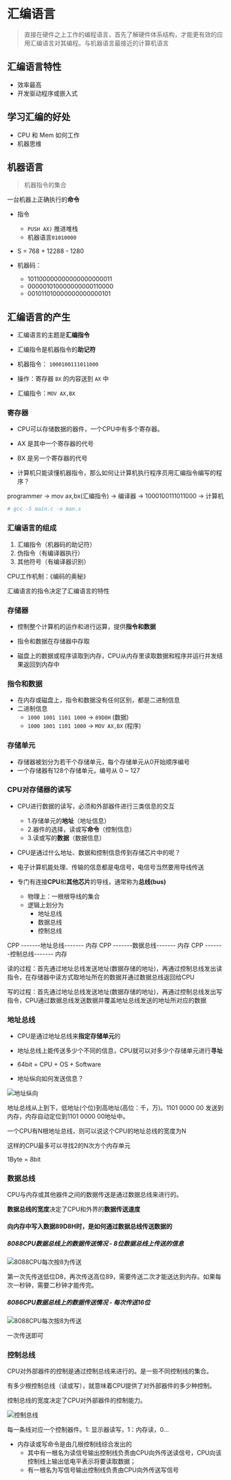 # 汇编语言

> 直接在硬件之上工作的编程语言，首先了解硬件体系结构，才能更有效的应用汇编语言对其编程。与机器语言最接近的计算机语言

## 汇编语言特性

- 效率最高
- 开发驱动程序或嵌入式

## 学习汇编的好处

- CPU 和 Mem 如何工作
- 机器思维

## 机器语言

> 机器指令的集合

一台机器上正确执行的**命令**

- 指令
  - `PUSH AX)` 推进堆栈
  - 机器语言`01010000`

- S = 768 + 12288 - 1280
- 机器码：
  - 101100000000000000000011
  - 000001010000000000110000
  - 001011010000000000000101

## 汇编语言的产生

- 汇编语言的主题是**汇编指令**
- 汇编指令是机器指令的**助记符**

- 机器指令： `1000100111011000`
- 操作：寄存器 `BX` 的内容送到 `AX` 中
- 汇编指令：`MOV AX,BX`

### 寄存器

- CPU可以存储数据的器件，一个CPU中有多个寄存器。
- AX 是其中一个寄存器的代号
- BX 是另一个寄存器的代号

- 计算机只能读懂机器指令，那么如何让计算机执行程序员用汇编指令编写的程序？

programmer -> mov ax,bx(汇编指令) -> 编译器 -> 1000100111011000 -> 计算机

``` sh
# gcc -S main.c -o man.s
```

### 汇编语言的组成

1. 汇编指令（机器码的助记符）
2. 伪指令（有编译器执行）
3. 其他符号（有编译器识别）

CPU工作机制：《编码的奥秘》

汇编语言的指令决定了汇编语言的特性

### 存储器

- 控制整个计算机的运作和进行运算，提供**指令和数据**
- 指令和数据在存储器中存取

- 磁盘上的数据或程序读取到内存，CPU从内存里读取数据和程序并运行并发结果返回到内存中

### 指令和数据

- 在内存或磁盘上，指令和数据没有任何区别，都是二进制信息
- 二进制信息
  - `1000 1001 1101 1000` -> `89D8H` (数据)
  - `1000 1001 1101 1000` -> `MOV AX,BX` (程序)

### 存储单元

- 存储器被划分为若干个存储单元，每个存储单元从0开始顺序编号
- 一个存储器有128个存储单元，编号从 0 ~ 127

### CPU对存储器的读写

- CPU进行数据的读写，必须和外部器件进行三类信息的交互
  - 1.存储单元的**地址**（地址信息）
  - 2.器件的选择，读或写**命令**（控制信息）
  - 3.读或写的**数据**（数据信息）

- CPU是通过什么地址、数据和控制信息传到存储芯片中的呢？

- 电子计算机能处理、传输的信息都是电信号，电信号当然要用导线传送

- 专门有连接**CPU**和**其他芯片**的导线，通常称为**总线(bus)**
  - 物理上：一根根导线的集合
  - 逻辑上划分为
    - 地址总线
    - 数据总线
    - 控制总线

CPP -------地址总线------- 内存
CPP -------数据总线------- 内存
CPP -------控制总线------- 内存

读的过程：首先通过地址总线发送地址(数据存储的地址)，再通过控制总线发出读指令，在存储器中读方式取地址所在的数据并通过数据总线返回给CPU


写的过程：首先通过地址总线发送地址(数据存储的地址)，再通过控制总线发出写指令，CPU通过数据总线发送数据并覆盖地址总线发送的地址所对应的数据

### 地址总线

- CPU是通过地址总线来**指定存储单元**的
- 地址总线上能传送多少个不同的信息，CPU就可以对多少个存储单元进行**寻址**

- 64bit = CPU + OS + Software

- 地址纵向如何发送信息？

![地址纵向](./images/address.png)

地址总线从上到下，低地址(个位)到高地址(高位：千，万)。1101 0000 00 发送到内存，内存自动定位到1101 0000 00地址中。

一个CPU有N根地址总线，则可以说这个CPU的地址总线的宽度为N

这样的CPU最多可以寻找2的N次方个内存单元

1Byte = 8bit

### 数据总线

CPU与内存或其他器件之间的数据传送是通过数据总线来进行的。

**数据总线的宽度**决定了CPU和外界的**数据传送速度**

#### 向内存中写入数据89D8H时，是如何通过数据总线传送数据的

##### 8088CPU数据总线上的数据传送情况 - 8位数据总线上传送的信息

![8088CPU每次按8为传送](./images/data-send-8.png)

第一次先传送低位D8，再次传送高位89，需要传送二次才能送达到内存。如果每次一秒钟，需要二秒钟才能传完。

##### 8086CPU数据总线上的数据传送情况 - 每次传送16位

![8088CPU每次按8为传送](./images/data-send-8.png)

一次传送即可

### 控制总线

CPU对外部器件的控制是通过控制总线来进行的。是一些不同控制线的集合。

有多少根控制总线（读或写），就意味着CPU提供了对外部器件的多少种控制。

控制总线的宽度决定了CPU对外部器件的控制能力。

![控制总线](./images/data-control-line.png)

每一条线对应一个控制器件。1: 显示器读写，1：内存读，0...

- 内存读或写命令是由几根控制线综合发出的
  - 其中有一根名为读信号输出控制线负责由CPU向外传送读信号，CPU向该控制线上输出低电平表示将要读取数据；
  - 有一根名为写信号输出控制线负责由CPU向外传送写信号
